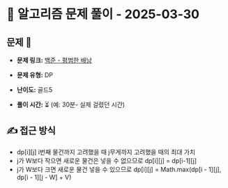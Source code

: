 # 📝 알고리즘 문제 풀이 - 2025-03-30

## 문제 📖

- **문제 링크:** [백준 - 평범한 배낭](https://www.acmicpc.net/problem/12865)

- **문제 유형:** DP

- **난이도:** 골드5

- **풀이 시간:** ⏳ (예: 30분- 실제 걸렸던 시간)

## ✍ 접근 방식

- dp[i][j] i번째 물건까지 고려했을 때 j무게까지 고려했을 때의 최대 가치
- j가 W보다 작으면 새로운 물건은 넣을 수 없으므로 dp[i][j] = dp[i-1][j]
- j가 W보다 크면 새로운 물건 넣을 수 있으므로 dp[i][j] = Math.max(dp[i - 1][j], dp[i - 1][j - W] + V)
